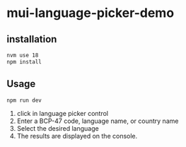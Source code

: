# mui-language-picker-demo

## installation

```sh
nvm use 18
npm install
```

## Usage

```sh
npm run dev
```

1. click in language picker control
2. Enter a BCP-47 code, language name, or country name
3. Select the desired language
4. The results are displayed on the console.
